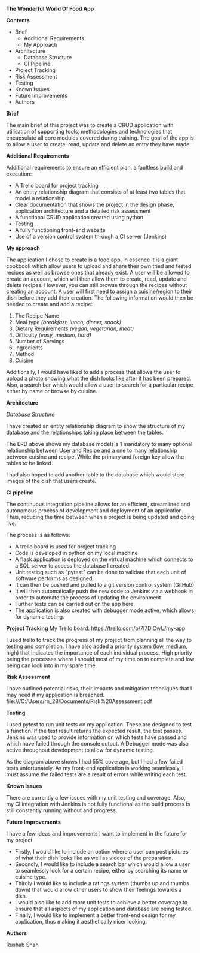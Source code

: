 **The Wonderful World Of Food App**

**Contents**

- Brief
  - Additional Requirements
  - My Approach
- Architecture
  - Database Structure
  - CI Pipeline
- Project Tracking
- Risk Assessment
- Testing
- Known Issues
- Future Improvements
- Authors

**Brief**

The main brief of this project was to create a CRUD application with utilisation of supporting tools, methodologies and technologies that encapsulate all core modules covered during training. The goal of the app is to allow a user to create, read, update and delete an entry they have made.

**Additional Requirements**

Additional requirements to ensure an efficient plan, a faultless build and execution:

- A Trello board for project tracking
- An entity relationship diagram that consists of at least two tables that model a relationship
- Clear documentation that shows the project in the design phase, application architecture and a detailed risk assessment
- A functional CRUD application created using python
- Testing
- A fully functioning front-end website
- Use of a version control system through a CI server (Jenkins)

**My approach**

The application I chose to create is a food app, in essence it is a giant cookbook which allow users to upload and share their own tried and tested recipes as well as browse ones that already exist. 
A user will be allowed to create an account, which will then allow them to create, read, update and delete recipes. However, you can still browse through the recipes without creating an account. A user will first need to assign a cuisine/region to their dish before they add their creation. The following information would then be needed to create and add a recipe:

1. The Recipe Name
2. Meal type _(breakfast, lunch, dinner, snack)_
3. Dietary Requirements _(vegan, vegetarian, meat)_
4. Difficulty _(easy, medium, hard)_
5. Number of Servings
6. Ingredients
7. Method
8. Cuisine

Additionally, I would have liked to add a process that allows the user to upload a photo showing what the dish looks like after it has been prepared. Also, a search bar which would allow a user to search for a particular recipe either by name or browse by cuisine.

**Architecture**

_Database Structure_

I have created an entity relationship diagram to show the structure of my database and the relationships taking place between the tables.

The ERD above shows my database models a 1 mandatory to many optional relationship between User and Recipe and a one to many relationship between cuisine and recipe. While the primary and foreign key allow the tables to be linked.

I had also hoped to add another table to the database which would store images of the dish that users create.

**CI pipeline**

The continuous integration pipeline allows for an efficient, streamlined and autonomous process of development and deployment of an application. Thus, reducing the time between when a project is being updated and going live.

The process is as follows:

- A trello board is used for project tracking
- Code is developed in python on my local machine
- A flask application is deployed on the virtual machine which connects to a SQL server to access the database I created.
- Unit testing such as &quot;pytest&quot; can be done to validate that each unit of software performs as designed.
- It can then be pushed and pulled to a git version control system (GitHub)
- It will then automatically push the new code to Jenkins via a webhook in order to automate the process of updating the environment
- Further tests can be carried out on the app here.
- The application is also created with debugger mode active, which allows for dynamic testing.

**Project Tracking**
My Trello board: https://trello.com/b/7I7DiCwU/my-app

I used trello to track the progress of my project from planning all the way to testing and completion. I have also added a priority system (low, medium, high) that indicates the importance of each individual process. High priority being the processes where I should most of my time on to complete and low being can look into in my spare time.

**Risk Assessment**

I have outlined potential risks, their impacts and mitigation techniques that I may need if my application is breached.
file:///C:/Users/rn_28/Documents/Risk%20Assessment.pdf

**Testing**

I used pytest to run unit tests on my application. These are designed to test a function. If the test result returns the expected result, the test passes. Jenkins was used to provide information on which tests have passed and which have failed through the console output. A Debugger mode was also active throughout development to allow for dynamic testing.


As the diagram above shows I had 55% coverage, but I had a few failed tests unfortunately. As my front-end application is working seamlessly, I must assume the failed tests are a result of errors while writing each test.

**Known Issues**

There are currently a few issues with my unit testing and coverage. Also, my CI integration with Jenkins is not fully functional as the build process is still constantly running without and progress.

**Future Improvements**

I have a few ideas and improvements I want to implement in the future for my project.

- Firstly, I would like to include an option where a user can post pictures of what their dish looks like as well as videos of the preparation.
- Secondly, I would like to include a search bar which would allow a user to seamlessly look for a certain recipe, either by searching its name or cuisine type.
- Thirdly I would like to include a ratings system (thumbs up and thumbs down) that would allow other users to show their feelings towards a dish.
- I would also like to add more unit tests to achieve a better coverage to ensure that all aspects of my application and database are being tested.
- Finally, I would like to implement a better front-end design for my application, thus making it aesthetically nicer looking.

**Authors**

Rushab Shah
